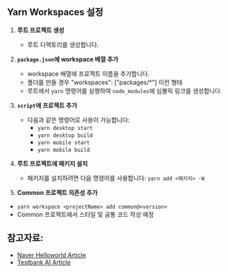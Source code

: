 ## Yarn Workspaces 설정

1. **루트 프로젝트 생성**

   - 루트 디렉토리를 생성합니다.

2. **`package.json`에 workspace 배열 추가**

   - workspace 배열에 프로젝트 이름을 추가합니다.
   - 폴더를 만들 경우 "workspaces": ["packages/*"] 이런 형태
   - 루트에서 `yarn` 명령어를 실행하여 `node_modules`에 심볼릭 링크를 생성합니다.

3. **`script`에 프로젝트 추가**

   - 다음과 같은 명령어로 사용이 가능합니다:
     - `yarn desktop start`
     - `yarn desktop build`
     - `yarn mobile start`
     - `yarn mobile build`

4. **루트 프로젝트에 패키지 설치**

   - 패키지를 설치하려면 다음 명령어를 사용합니다: `yarn add <패키지> -W`

5. **Common 프로젝트 의존성 추가**

- `yarn workspace <projectName> add common@<version>`
- Common 프로젝트에서 스타일 및 공통 코드 작성 예정

## 참고자료:

- [Naver Helloworld Article](https://d2.naver.com/helloworld/7553804)
- [Testbank AI Article](https://www.testbank.ai/42b54c4b-2aa7-4bc7-b29b-b7219c700f22)
